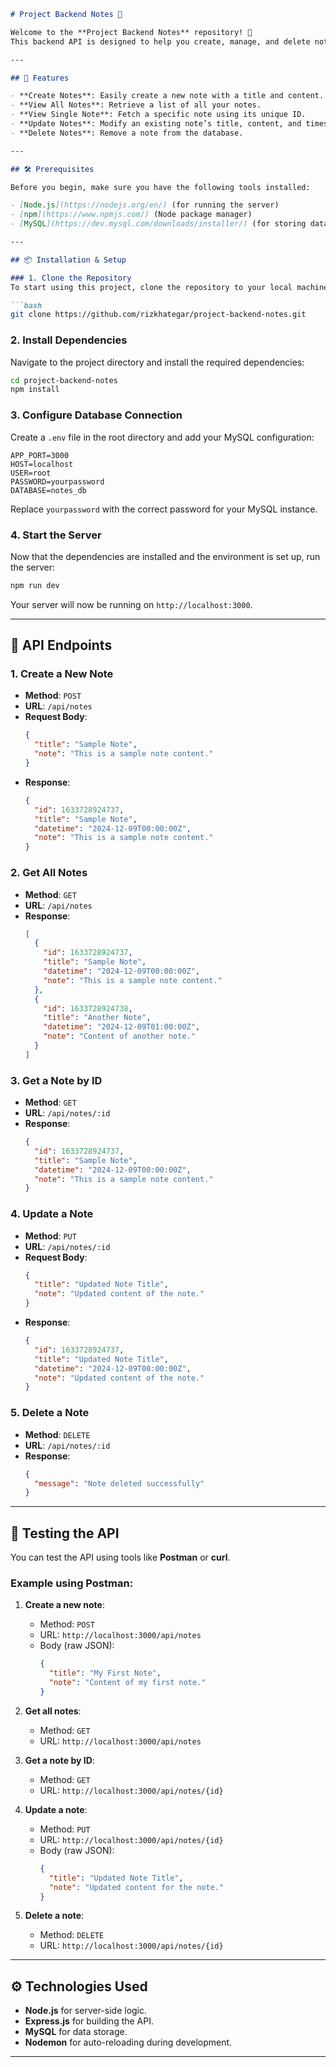 

```markdown
# Project Backend Notes 🚀

Welcome to the **Project Backend Notes** repository! 📝  
This backend API is designed to help you create, manage, and delete notes with a simple RESTful architecture using **Node.js** and **Express**. The project is fully integrated with a MySQL database for persistent storage of notes data.

---

## 🎯 Features

- **Create Notes**: Easily create a new note with a title and content.
- **View All Notes**: Retrieve a list of all your notes.
- **View Single Note**: Fetch a specific note using its unique ID.
- **Update Notes**: Modify an existing note’s title, content, and timestamp.
- **Delete Notes**: Remove a note from the database.

---

## 🛠️ Prerequisites

Before you begin, make sure you have the following tools installed:

- [Node.js](https://nodejs.org/en/) (for running the server)
- [npm](https://www.npmjs.com/) (Node package manager)
- [MySQL](https://dev.mysql.com/downloads/installer/) (for storing data)

---

## 📦 Installation & Setup

### 1. Clone the Repository
To start using this project, clone the repository to your local machine:

```bash
git clone https://github.com/rizkhategar/project-backend-notes.git
```

### 2. Install Dependencies
Navigate to the project directory and install the required dependencies:

```bash
cd project-backend-notes
npm install
```

### 3. Configure Database Connection
Create a `.env` file in the root directory and add your MySQL configuration:

```env
APP_PORT=3000
HOST=localhost
USER=root
PASSWORD=yourpassword
DATABASE=notes_db
```

Replace `yourpassword` with the correct password for your MySQL instance.

### 4. Start the Server
Now that the dependencies are installed and the environment is set up, run the server:

```bash
npm run dev
```

Your server will now be running on `http://localhost:3000`.

---

## 📡 API Endpoints

### 1. Create a New Note
- **Method**: `POST`
- **URL**: `/api/notes`
- **Request Body**:
  ```json
  {
    "title": "Sample Note",
    "note": "This is a sample note content."
  }
  ```
- **Response**:
  ```json
  {
    "id": 1633728924737,
    "title": "Sample Note",
    "datetime": "2024-12-09T00:00:00Z",
    "note": "This is a sample note content."
  }
  ```

### 2. Get All Notes
- **Method**: `GET`
- **URL**: `/api/notes`
- **Response**:
  ```json
  [
    {
      "id": 1633728924737,
      "title": "Sample Note",
      "datetime": "2024-12-09T00:00:00Z",
      "note": "This is a sample note content."
    },
    {
      "id": 1633728924738,
      "title": "Another Note",
      "datetime": "2024-12-09T01:00:00Z",
      "note": "Content of another note."
    }
  ]
  ```

### 3. Get a Note by ID
- **Method**: `GET`
- **URL**: `/api/notes/:id`
- **Response**:
  ```json
  {
    "id": 1633728924737,
    "title": "Sample Note",
    "datetime": "2024-12-09T00:00:00Z",
    "note": "This is a sample note content."
  }
  ```

### 4. Update a Note
- **Method**: `PUT`
- **URL**: `/api/notes/:id`
- **Request Body**:
  ```json
  {
    "title": "Updated Note Title",
    "note": "Updated content of the note."
  }
  ```
- **Response**:
  ```json
  {
    "id": 1633728924737,
    "title": "Updated Note Title",
    "datetime": "2024-12-09T00:00:00Z",
    "note": "Updated content of the note."
  }
  ```

### 5. Delete a Note
- **Method**: `DELETE`
- **URL**: `/api/notes/:id`
- **Response**:
  ```json
  {
    "message": "Note deleted successfully"
  }
  ```

---

## 🧪 Testing the API

You can test the API using tools like **Postman** or **curl**.

### Example using Postman:

1. **Create a new note**:
   - Method: `POST`
   - URL: `http://localhost:3000/api/notes`
   - Body (raw JSON):
     ```json
     {
       "title": "My First Note",
       "note": "Content of my first note."
     }
     ```

2. **Get all notes**:
   - Method: `GET`
   - URL: `http://localhost:3000/api/notes`

3. **Get a note by ID**:
   - Method: `GET`
   - URL: `http://localhost:3000/api/notes/{id}`

4. **Update a note**:
   - Method: `PUT`
   - URL: `http://localhost:3000/api/notes/{id}`
   - Body (raw JSON):
     ```json
     {
       "title": "Updated Note Title",
       "note": "Updated content for the note."
     }
     ```

5. **Delete a note**:
   - Method: `DELETE`
   - URL: `http://localhost:3000/api/notes/{id}`

---

## ⚙️ Technologies Used

- **Node.js** for server-side logic.
- **Express.js** for building the API.
- **MySQL** for data storage.
- **Nodemon** for auto-reloading during development.

---



